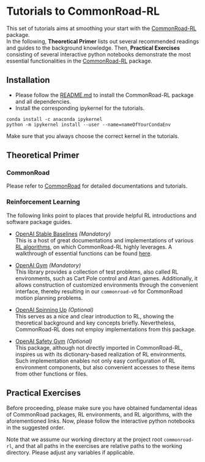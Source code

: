 # Tutorials to CommonRoad-RL
This set of tutorials aims at smoothing your start with the [CommonRoad-RL](https://gitlab.lrz.de/ss20-mpfav-rl/commonroad-rl) package.  
In the following, **Theoretical Primer** lists out several recommended readings and guides to the background knowledge. Then, **Practical Exercises** consisting of several interactive python notebooks demonstrate the most essential functionalities in the [CommonRoad-RL](https://gitlab.lrz.de/ss20-mpfav-rl/commonroad-rl) package.

## Installation
* Please follow the [README.md](https://gitlab.lrz.de/ss20-mpfav-rl/commonroad-rl/-/blob/development/README.md) to install the CommonRoad-RL package and all dependencies.
* Install the corresponding ipykernel for the tutorials.
```
conda install -c anaconda ipykernel
python -m ipykernel install --user --name=nameOfYourCondaEnv
```
Make sure that you always choose the correct kernel in the tutorials.

## Theoretical Primer

### CommonRoad
Please refer to [CommonRoad](https://commonroad.in.tum.de) for detailed documentations and tutorials.

### Reinforcement Learning
The following links point to places that provide helpful RL introductions and software package guides. 

* [OpenAI Stable Baselines](https://stable-baselines.readthedocs.io/en/master/guide/quickstart.html) *(Mandatory)*  
This is a host of great documentations and implementations of various [RL algorithms](https://stable-baselines.readthedocs.io/en/master/guide/algos.html), on which CommonRoad-RL highly leverages. A walkthrough of essential functions can be found [here](https://stable-baselines.readthedocs.io/en/master/guide/examples.html). 

* [OpenAI Gym](https://gym.openai.com/docs/) *(Mandatory)*  
This library provides a collection of test problems, also called RL environments, such as Cart Pole control and Atari games. Additionally, it allows construction of customized environments through the convenient interface, thereby resulting in our `commonroad-v0` for CommonRoad motion planning problems.

* [OpenAI Spinning Up](https://spinningup.openai.com/en/latest/#) *(Optional)*  
This serves as a nice and clear introduction to RL, showing the theoretical background and key concepts briefly. Nevertheless, CommonRoad-RL does not employ implementations from this package.

* [OpenAI Safety Gym](https://github.com/openai/safety-gym) *(Optional)*  
This package, although not directly imported in CommonRoad-RL, inspires us with its dictionary-based realization of RL environments. Such implementation enables not only easy configuration of RL environment components, but also convenient accesses to these items from other functions or files. 

## Practical Exercises
Before proceeding, please make sure you have obtained fundamental ideas of CommonRoad packages, RL environments, and RL algorithms, with the aforementioned links. Now, please follow the interactive python notebooks in the suggested order.

Note that we assume our working directory at the project root `commonroad-rl`, and that all paths in the exercises are relative paths to the working directory. Please adjust any variables if applicable.
